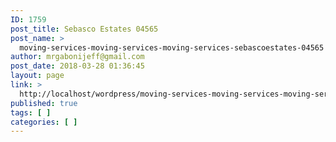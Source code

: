 ```yaml
---
ID: 1759
post_title: Sebasco Estates 04565
post_name: >
  moving-services-moving-services-moving-services-sebascoestates-04565
author: mrgabonijeff@gmail.com
post_date: 2018-03-28 01:36:45
layout: page
link: >
  http://localhost/wordpress/moving-services-moving-services-moving-services-sebascoestates-04565/
published: true
tags: [ ]
categories: [ ]
---
```


